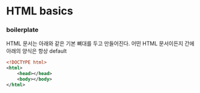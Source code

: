 # HTML basics
### boilerplate
HTML 문서는 아래와 같은 기본 뼈대를 두고 만들어진다. 어떤 HTML 문서이든지 간에 아래의 양식은 항상 default

```xml
<!DOCTYPE html>
<html>
	<head></head>
	<body></body>
</html>
```